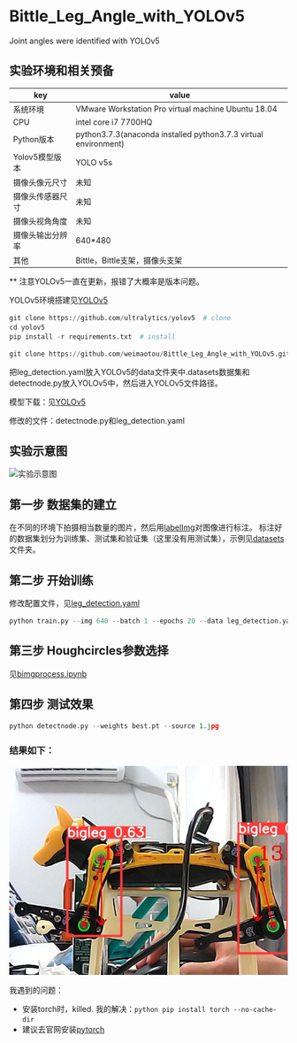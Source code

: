 # Bittle_Leg_Angle_with_YOLOv5
Joint angles were identified with YOLOv5

## 实验环境和相关预备
|key|value|
|----------|----------|
|系统环境|VMware Workstation Pro virtual machine Ubuntu 18.04|
|CPU|intel core i7 7700HQ|
|Python版本|python3.7.3(anaconda installed python3.7.3 virtual environment)|
|Yolov5模型版本|YOLO v5s|
|摄像头像元尺寸|未知|
|摄像头传感器尺寸|未知|
|摄像头视角角度|未知|
|摄像头输出分辨率|640*480|
|其他|Bittle，Bittle支架，摄像头支架|

** 注意YOLOv5一直在更新，报错了大概率是版本问题。

YOLOv5环境搭建见[YOLOv5](https://github.com/ultralytics/yolov5)
 ```python
git clone https://github.com/ultralytics/yolov5  # clone
cd yolov5
pip install -r requirements.txt  # install
```

```python
git clone https://github.com/weimaotou/Bittle_Leg_Angle_with_YOLOv5.git
```

把leg_detection.yaml放入YOLOv5的data文件夹中.datasets数据集和detectnode.py放入YOLOv5中，然后进入YOLOv5文件路径。

模型下载：见[YOLOv5](https://github.com/ultralytics/yolov5)

修改的文件：detectnode.py和leg_detection.yaml

## 实验示意图
![实验示意图](./%E7%A4%BA%E6%84%8F%E5%9B%BE.png)

## 第一步 数据集的建立
在不同的环境下拍摄相当数量的图片，然后用[labelImg](https://github.com/heartexlabs/labelImg/tree/b33f965b6d14c14f1e46b247f1bf346e03f2e950)对图像进行标注。
标注好的数据集划分为训练集、测试集和验证集（这里没有用测试集），示例见[datasets](./datasets/)文件夹。

## 第二步 开始训练
修改配置文件，见[leg_detection.yaml](./leg_detection.yaml)
``` python
python train.py --img 640 --batch 1 --epochs 20 --data leg_detection.yaml --weights yolov5s.pt
```
## 第三步 Houghcircles参数选择
见[bimgprocess.ipynb](./bimgprocess.ipynb)

## 第四步 测试效果
``` python
python detectnode.py --weights best.pt --source 1.jpg
```

### 结果如下：

![实验结果图](./%E7%BB%93%E6%9E%9C%E5%9B%BE.jpg)

我遇到的问题：
* 安装torch时，killed. 我的解决：```python pip install torch --no-cache-dir ```
* 建议去官网安装[pytorch](https://pytorch.org/)
